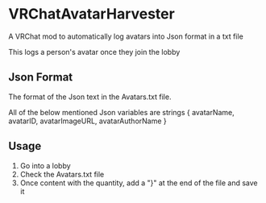 # VRChatAvatarHarvester
A VRChat mod to automatically log avatars into Json format in a txt file

This logs a person's avatar once they join the lobby

## Json Format

The format of the Json text in the Avatars.txt file.

All of the below mentioned Json variables are strings
{
  avatarName,
  avatarID,
  avatarImageURL,
  avatarAuthorName
}

## Usage

1. Go into a lobby
2. Check the Avatars.txt file
3. Once content with the quantity, add a "}" at the end of the file and save it
